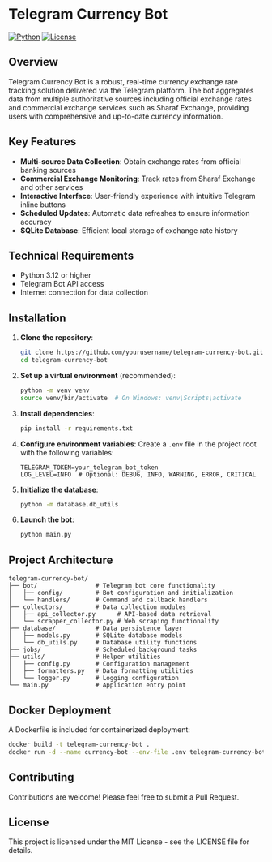 # Telegram Currency Bot

[![Python](https://img.shields.io/badge/Python-3.12-blue.svg)](https://www.python.org/)
[![License](https://img.shields.io/badge/License-MIT-green.svg)](LICENSE)

## Overview

Telegram Currency Bot is a robust, real-time currency exchange rate tracking solution delivered via the Telegram platform. The bot aggregates data from multiple authoritative sources including official exchange rates and commercial exchange services such as Sharaf Exchange, providing users with comprehensive and up-to-date currency information.

## Key Features

- **Multi-source Data Collection**: Obtain exchange rates from official banking sources
- **Commercial Exchange Monitoring**: Track rates from Sharaf Exchange and other services
- **Interactive Interface**: User-friendly experience with intuitive Telegram inline buttons
- **Scheduled Updates**: Automatic data refreshes to ensure information accuracy
- **SQLite Database**: Efficient local storage of exchange rate history

## Technical Requirements

- Python 3.12 or higher
- Telegram Bot API access
- Internet connection for data collection

## Installation

1. **Clone the repository**:
   ```bash
   git clone https://github.com/yourusername/telegram-currency-bot.git
   cd telegram-currency-bot
   ```

2. **Set up a virtual environment** (recommended):
   ```bash
   python -m venv venv
   source venv/bin/activate  # On Windows: venv\Scripts\activate
   ```

3. **Install dependencies**:
   ```bash
   pip install -r requirements.txt
   ```

4. **Configure environment variables**:
   Create a `.env` file in the project root with the following variables:
   ```env
   TELEGRAM_TOKEN=your_telegram_bot_token
   LOG_LEVEL=INFO  # Optional: DEBUG, INFO, WARNING, ERROR, CRITICAL
   ```

5. **Initialize the database**:
   ```bash
   python -m database.db_utils
   ```

6. **Launch the bot**:
   ```bash
   python main.py
   ```

## Project Architecture

```
telegram-currency-bot/
├── bot/                # Telegram bot core functionality
│   ├── config/         # Bot configuration and initialization
│   └── handlers/       # Command and callback handlers
├── collectors/         # Data collection modules
│   ├── api_collector.py      # API-based data retrieval
│   └── scrapper_collector.py # Web scraping functionality
├── database/           # Data persistence layer
│   ├── models.py       # SQLite database models
│   └── db_utils.py     # Database utility functions
├── jobs/               # Scheduled background tasks
├── utils/              # Helper utilities
│   ├── config.py       # Configuration management
│   ├── formatters.py   # Data formatting utilities
│   └── logger.py       # Logging configuration
└── main.py             # Application entry point
```

## Docker Deployment

A Dockerfile is included for containerized deployment:

```bash
docker build -t telegram-currency-bot .
docker run -d --name currency-bot --env-file .env telegram-currency-bot
```

## Contributing

Contributions are welcome! Please feel free to submit a Pull Request.

## License

This project is licensed under the MIT License - see the LICENSE file for details.